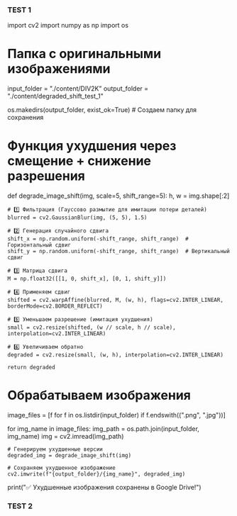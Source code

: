 ### TEST 1 ###
import cv2
import numpy as np
import os

# Папка с оригинальными изображениями
input_folder = "./content/DIV2K"
output_folder = "./content/degraded_shift_test_1"

os.makedirs(output_folder, exist_ok=True)  # Создаем папку для сохранения

# Функция ухудшения через смещение + снижение разрешения
def degrade_image_shift(img, scale=5, shift_range=5):
	h, w = img.shape[:2]

	# 1️⃣ Фильтрация (Гауссово размытие для имитации потери деталей)
	blurred = cv2.GaussianBlur(img, (5, 5), 1.5)

	# 2️⃣ Генерация случайного сдвига
	shift_x = np.random.uniform(-shift_range, shift_range)  # Горизонтальный сдвиг
	shift_y = np.random.uniform(-shift_range, shift_range)  # Вертикальный сдвиг

	# 3️⃣ Матрица сдвига
	M = np.float32([[1, 0, shift_x], [0, 1, shift_y]])

	# 4️⃣ Применяем сдвиг
	shifted = cv2.warpAffine(blurred, M, (w, h), flags=cv2.INTER_LINEAR, borderMode=cv2.BORDER_REFLECT)

	# 5️⃣ Уменьшаем разрешение (имитация ухудшения)
	small = cv2.resize(shifted, (w // scale, h // scale), interpolation=cv2.INTER_LINEAR)

	# 6️⃣ Увеличиваем обратно
	degraded = cv2.resize(small, (w, h), interpolation=cv2.INTER_LINEAR)

	return degraded

# Обрабатываем изображения
image_files = [f for f in os.listdir(input_folder) if f.endswith((".png", ".jpg"))]

for img_name in image_files:
	img_path = os.path.join(input_folder, img_name)
	img = cv2.imread(img_path)

	# Генерируем ухудшенные версии
	degraded_img = degrade_image_shift(img)

	# Сохраняем ухудшенное изображение
	cv2.imwrite(f"{output_folder}/{img_name}", degraded_img)

print("✅ Ухудшенные изображения сохранены в Google Drive!")


### TEST 2 ###